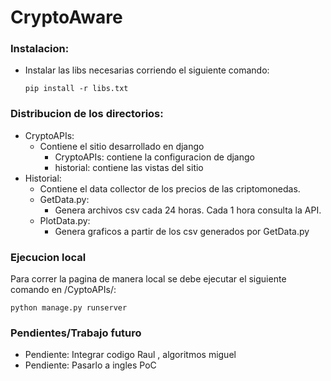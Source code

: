 # CryptoAware
### Instalacion:
- Instalar las libs necesarias corriendo el siguiente comando:
    ```
    pip install -r libs.txt
    ```
### Distribucion de los directorios:
- CryptoAPIs:
    - Contiene el sitio desarrollado en django
        - CryptoAPIs: contiene la configuracion de django
        - historial: contiene las vistas del sitio
- Historial:
    - Contiene el data collector de los precios de las criptomonedas.
    - GetData.py:
        - Genera archivos csv cada 24 horas. Cada 1 hora consulta la API.
    - PlotData.py:
        - Genera graficos a partir de los csv generados por GetData.py

### Ejecucion local
Para correr la pagina de manera local se debe ejecutar el siguiente comando en /CyptoAPIs/:
```
python manage.py runserver
```
### Pendientes/Trabajo futuro
- Pendiente: Integrar codigo Raul , algoritmos miguel
- Pendiente: Pasarlo a ingles PoC

